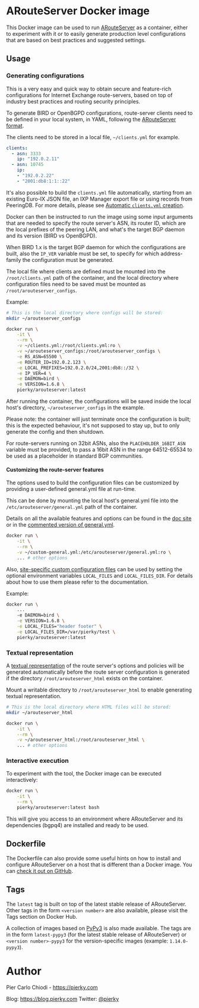 # ARouteServer Docker image

This Docker image can be used to run [ARouteServer](https://github.com/pierky/arouteserver) as a container, either to experiment with it or to easily generate production level configurations that are based on best practices and suggested settings.

## Usage

### Generating configurations

This is a very easy and quick way to obtain secure and feature-rich configurations for Internet Exchange route-servers, based on top of industry best practices and routing security principles.

To generate BIRD or OpenBGPD configurations, route-server clients need to be defined in your local system, in YAML, following the [ARouteServer format](https://github.com/pierky/arouteserver/blob/master/config.d/clients.yml).

The clients need to be stored in a local file, `~/clients.yml` for example.

```yaml
clients:
  - asn: 3333
    ip: "192.0.2.11"
  - asn: 10745
    ip:
    - "192.0.2.22"
    - "2001:db8:1:1::22"
```

It's also possible to build the `clients.yml` file automatically, starting from an existing Euro-IX JSON file, an IXP Manager export file or using records from PeeringDB. For more details, please see [Automatic `clients.yml` creation](https://arouteserver.readthedocs.io/en/latest/USAGE.html#automatic-clients-yml-creation).

Docker can then be instructed to run the image using some input arguments that are needed to specify the route server's ASN, its router ID, which are the local prefixes of the peering LAN, and what's the target BGP daemon and its version (BIRD vs OpenBGPD).

When BIRD 1.x is the target BGP daemon for which the configurations are built, also the `IP_VER` variable must be set, to specify for which address-family the configuration must be generated.

The local file where clients are defined must be mounted into the `/root/clients.yml` path of the container, and the local directory where configuration files need to be saved must be mounted as `/root/arouteserver_configs`.

Example:

```bash
# This is the local directory where configs will be stored:
mkdir ~/arouteserver_configs

docker run \
    -it \
    --rm \
    -v ~/clients.yml:/root/clients.yml:ro \
    -v ~/arouteserver_configs:/root/arouteserver_configs \
    -e RS_ASN=65500 \
    -e ROUTER_ID=192.0.2.123 \
    -e LOCAL_PREFIXES=192.0.2.0/24,2001:db8::/32 \
    -e IP_VER=4 \
    -e DAEMON=bird \
    -e VERSION=1.6.8 \
    pierky/arouteserver:latest
```

After running the container, the configurations will be saved inside the local host's directory, `~/arouteserver_configs` in the example.

Please note: the container will just terminate once the configuration is built; this is the expected behaviour, it's not supposed to stay up, but to only generate the config and then shutdown.

For route-servers running on 32bit ASNs, also the `PLACEHOLDER_16BIT_ASN` variable must be provided, to pass a 16bit ASN in the range 64512-65534 to be used as a placeholder in standard BGP communities.

#### Customizing the route-server features

The options used to build the configuration files can be customized by providing a user-defined general.yml file at run-time.

This can be done by mounting the local host's general.yml file into the `/etc/arouteserver/general.yml` path of the container.

Details on all the available features and options can be found in the [doc site](https://arouteserver.readthedocs.io/en/latest/CONFIG.html) or in the [commented version of general.yml](https://github.com/pierky/arouteserver/blob/master/config.d/general.yml).

```bash
docker run \
    -it \
    --rm \
    -v ~/custom-general.yml:/etc/arouteserver/general.yml:ro \
    ... # other options
```

Also, [site-specific custom configuration files](https://arouteserver.readthedocs.io/en/latest/CONFIG.html#site-specific-custom-configuration-files) can be used by setting the optional environment variables `LOCAL_FILES` and `LOCAL_FILES_DIR`. For details about how to use them please refer to the documentation.

Example:

```bash
docker run \
    ...
    -e DAEMON=bird \
    -e VERSION=1.6.8 \
    -e LOCAL_FILES="header footer" \
    -e LOCAL_FILES_DIR=/var/pierky/test \
    pierky/arouteserver:latest
```

### Textual representation

A [textual representation](https://arouteserver.readthedocs.io/en/latest/USAGE.html#textual-representation) of the route server's options and policies will be generated automatically before the route server configuration is generated if the directory `/root/arouteserver_html` exists on the container.

Mount a writable directory to `/root/arouteserver_html` to enable generating textual representation.

```bash
# This is the local directory where HTML files will be stored:
mkdir ~/arouteserver_html

docker run \
    -it \
    --rm \
    -v ~/arouteserver_html:/root/arouteserver_html \
    ... # other options
```

### Interactive execution

To experiment with the tool, the Docker image can be executed interactively:

```bash
docker run \
    -it \
    --rm \
    pierky/arouteserver:latest bash
```

This will give you access to an environment where ARouteServer and its dependencies (bgpq4) are installed and ready to be used.

## Dockerfile

The Dockerfile can also provide some useful hints on how to install and configure ARouteServer on a host that is different than a Docker image. You can [check it out on GitHub](https://github.com/pierky/arouteserver/blob/master/docker/Dockerfile).

## Tags

The `latest` tag is built on top of the latest stable release of ARouteServer. Other tags in the form `<version number>` are also available, please visit the Tags section on Docker Hub.

A collection of images based on [PyPy3](https://www.pypy.org/) is also made available. The tags are in the form `latest-pypy3` (for the latest stable release of ARouteServer) or `<version number>-pypy3` for the version-specific images (example: `1.14.0-pypy3`).

# Author

Pier Carlo Chiodi - https://pierky.com

Blog: https://blog.pierky.com Twitter: [@pierky](https://twitter.com/pierky)

